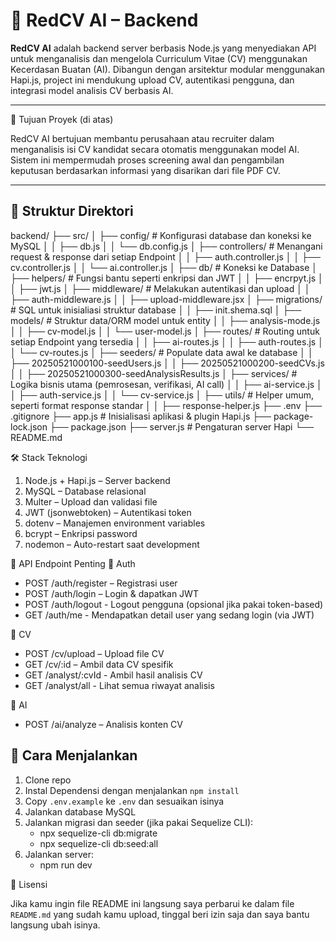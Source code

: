 # 🧠 RedCV AI – Backend

**RedCV AI** adalah backend server berbasis Node.js yang menyediakan API untuk menganalisis dan mengelola Curriculum Vitae (CV) menggunakan Kecerdasan Buatan (AI). Dibangun dengan arsitektur modular menggunakan Hapi.js, project ini mendukung upload CV, autentikasi pengguna, dan integrasi model analisis CV berbasis AI.

---

🎯 Tujuan Proyek (di atas)

RedCV AI bertujuan membantu perusahaan atau recruiter dalam menganalisis isi CV kandidat secara otomatis menggunakan model AI. Sistem ini mempermudah proses screening awal dan pengambilan keputusan berdasarkan informasi yang disarikan dari file PDF CV.

---

## 📁 Struktur Direktori

backend/
├── src/
│ ├── config/ # Konfigurasi database dan koneksi ke MySQL
│ │ ├── db.js
│ │ └── db.config.js
│ ├── controllers/ # Menangani request & response dari setiap Endpoint
│ │ ├── auth.controller.js
│ │ ├── cv.controller.js
│ │ └── ai.controller.js
│ ├── db/ # Koneksi ke Database
│ ├── helpers/ # Fungsi bantu seperti enkripsi dan JWT
│ │ ├── encrpyt.js
│ │ ├── jwt.js
│ ├── middleware/ # Melakukan autentikasi dan upload
│ │ ├── auth-middleware.js
│ │ ├── upload-middleware.jsx
│ ├── migrations/ # SQL untuk inisialiasi struktur database
│ │ ├── init.shema.sql
│ ├── models/ # Struktur data/ORM model untuk entity
│ │ ├── analysis-mode.js
│ │ ├── cv-model.js
│ │ └── user-model.js
│ ├── routes/ # Routing untuk setiap Endpoint yang tersedia
│ │ ├── ai-routes.js
│ │ ├── auth-routes.js
│ │ └── cv-routes.js
│ ├── seeders/ # Populate data awal ke database
│ │ ├── 20250521000100-seedUsers.js
│ │ ├── 20250521000200-seedCVs.js
│ │ ├── 20250521000300-seedAnalysisResults.js
│ ├── services/ # Logika bisnis utama (pemrosesan, verifikasi, AI call)
│ │ ├── ai-service.js
│ │ ├── auth-service.js
│ │ └── cv-service.js
│ ├── utils/ # Helper umum, seperti format response standar
│ │ ├── response-helper.js
├── .env
├── .gitignore
├── app.js # Inisialisasi aplikasi & plugin Hapi.js
├── package-lock.json
├── package.json
├── server.js # Pengaturan server Hapi
└── README.md

🛠️ Stack Teknologi

1. Node.js + Hapi.js – Server backend
2. MySQL – Database relasional
3. Multer – Upload dan validasi file
4. JWT (jsonwebtoken) – Autentikasi token
5. dotenv – Manajemen environment variables
6. bcrypt – Enkripsi password
7. nodemon – Auto-restart saat development

📌 API Endpoint Penting
🔐 Auth

- POST /auth/register – Registrasi user
- POST /auth/login – Login & dapatkan JWT
- POST /auth/logout - Logout pengguna (opsional jika pakai token-based)
- GET /auth/me - Mendapatkan detail user yang sedang login (via JWT)

📄 CV

- POST /cv/upload – Upload file CV
- GET /cv/:id – Ambil data CV spesifik
- GET /analyst/:cvId - Ambil hasil analisis CV
- GET /analyst/all - Lihat semua riwayat analisis

🧠 AI

- POST /ai/analyze – Analisis konten CV

## 🚀 Cara Menjalankan

1. Clone repo
2. Instal Dependensi dengan menjalankan `npm install`
3. Copy `.env.example` ke `.env` dan sesuaikan isinya
4. Jalankan database MySQL
5. Jalankan migrasi dan seeder (jika pakai Sequelize CLI):
   - npx sequelize-cli db:migrate
   - npx sequelize-cli db:seed:all
6. Jalankan server:
   - npm run dev

📄 Lisensi

Jika kamu ingin file README ini langsung saya perbarui ke dalam file `README.md` yang sudah kamu upload, tinggal beri izin saja dan saya bantu langsung ubah isinya.
